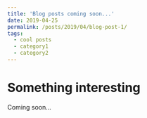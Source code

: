 ```yaml
---
title: 'Blog posts coming soon...'
date: 2019-04-25
permalink: /posts/2019/04/blog-post-1/
tags:
  - cool posts
  - category1
  - category2
---
```



Something interesting
======
Coming soon...
